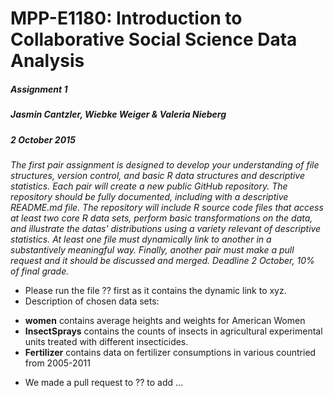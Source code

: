 # MPP-E1180: Introduction to Collaborative Social Science Data Analysis
##### Assignment 1
##### Jasmin Cantzler, Wiebke Weiger & Valeria Nieberg
##### 2 October 2015

*The first pair assignment is designed to develop your understanding of file structures, version control, and basic R data structures and descriptive statistics. Each pair will create a new public GitHub repository. The repository should be fully documented, including with a descriptive README.md file. The repository will include R source code files that access at least two core R data sets, perform basic transformations on the data, and illustrate the datas' distributions using a variety relevant of descriptive statistics. At least one file must dynamically link to another in a substantively meaningful way. Finally, another pair must make a pull request and it should be discussed and merged. Deadline 2 October, 10% of final grade.*

* Please run the file ?? first as it contains the dynamic link to xyz.
* Description of chosen data sets:
- **women** contains average heights and weights for American Women
- **InsectSprays** contains the counts of insects in agricultural experimental units treated with different insecticides.
- **Fertilizer** contains data on fertilizer consumptions in various countried from 2005-2011
* We made a pull request to ?? to add ... 




